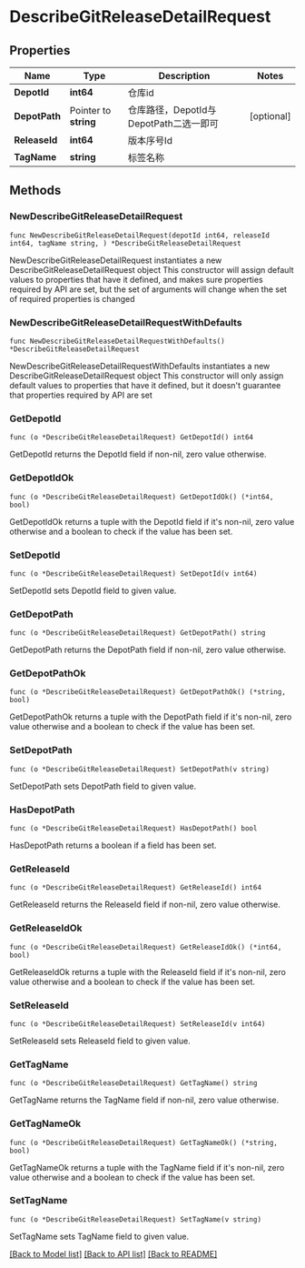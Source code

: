 # DescribeGitReleaseDetailRequest

## Properties

Name | Type | Description | Notes
------------ | ------------- | ------------- | -------------
**DepotId** | **int64** | 仓库id | 
**DepotPath** | Pointer to **string** | 仓库路径，DepotId与DepotPath二选一即可 | [optional] 
**ReleaseId** | **int64** | 版本序号Id | 
**TagName** | **string** | 标签名称 | 

## Methods

### NewDescribeGitReleaseDetailRequest

`func NewDescribeGitReleaseDetailRequest(depotId int64, releaseId int64, tagName string, ) *DescribeGitReleaseDetailRequest`

NewDescribeGitReleaseDetailRequest instantiates a new DescribeGitReleaseDetailRequest object
This constructor will assign default values to properties that have it defined,
and makes sure properties required by API are set, but the set of arguments
will change when the set of required properties is changed

### NewDescribeGitReleaseDetailRequestWithDefaults

`func NewDescribeGitReleaseDetailRequestWithDefaults() *DescribeGitReleaseDetailRequest`

NewDescribeGitReleaseDetailRequestWithDefaults instantiates a new DescribeGitReleaseDetailRequest object
This constructor will only assign default values to properties that have it defined,
but it doesn't guarantee that properties required by API are set

### GetDepotId

`func (o *DescribeGitReleaseDetailRequest) GetDepotId() int64`

GetDepotId returns the DepotId field if non-nil, zero value otherwise.

### GetDepotIdOk

`func (o *DescribeGitReleaseDetailRequest) GetDepotIdOk() (*int64, bool)`

GetDepotIdOk returns a tuple with the DepotId field if it's non-nil, zero value otherwise
and a boolean to check if the value has been set.

### SetDepotId

`func (o *DescribeGitReleaseDetailRequest) SetDepotId(v int64)`

SetDepotId sets DepotId field to given value.


### GetDepotPath

`func (o *DescribeGitReleaseDetailRequest) GetDepotPath() string`

GetDepotPath returns the DepotPath field if non-nil, zero value otherwise.

### GetDepotPathOk

`func (o *DescribeGitReleaseDetailRequest) GetDepotPathOk() (*string, bool)`

GetDepotPathOk returns a tuple with the DepotPath field if it's non-nil, zero value otherwise
and a boolean to check if the value has been set.

### SetDepotPath

`func (o *DescribeGitReleaseDetailRequest) SetDepotPath(v string)`

SetDepotPath sets DepotPath field to given value.

### HasDepotPath

`func (o *DescribeGitReleaseDetailRequest) HasDepotPath() bool`

HasDepotPath returns a boolean if a field has been set.

### GetReleaseId

`func (o *DescribeGitReleaseDetailRequest) GetReleaseId() int64`

GetReleaseId returns the ReleaseId field if non-nil, zero value otherwise.

### GetReleaseIdOk

`func (o *DescribeGitReleaseDetailRequest) GetReleaseIdOk() (*int64, bool)`

GetReleaseIdOk returns a tuple with the ReleaseId field if it's non-nil, zero value otherwise
and a boolean to check if the value has been set.

### SetReleaseId

`func (o *DescribeGitReleaseDetailRequest) SetReleaseId(v int64)`

SetReleaseId sets ReleaseId field to given value.


### GetTagName

`func (o *DescribeGitReleaseDetailRequest) GetTagName() string`

GetTagName returns the TagName field if non-nil, zero value otherwise.

### GetTagNameOk

`func (o *DescribeGitReleaseDetailRequest) GetTagNameOk() (*string, bool)`

GetTagNameOk returns a tuple with the TagName field if it's non-nil, zero value otherwise
and a boolean to check if the value has been set.

### SetTagName

`func (o *DescribeGitReleaseDetailRequest) SetTagName(v string)`

SetTagName sets TagName field to given value.



[[Back to Model list]](../README.md#documentation-for-models) [[Back to API list]](../README.md#documentation-for-api-endpoints) [[Back to README]](../README.md)


